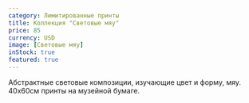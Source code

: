 ```yaml
---
category: Лимитированные принты
title: Коллекция "Световые мяу"
price: 85
currency: USD
image: [Световые мяу]
inStock: true
featured: true
---
```


Абстрактные световые композиции, изучающие цвет и форму, мяу. 40x60см принты на музейной бумаге.
